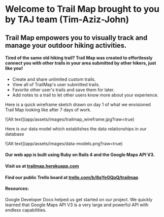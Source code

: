 <h1>Welcome to Trail Map brought to you by TAJ team (Tim-Aziz-John)</h1>
<h2>Trail Map empowers you to visually track and manage your outdoor hiking activities.</h2>

<h4>Tired of the same old hiking trail? Trail Map was created to effortlessly connect you with other trails in your area submitted by other hikers, just like you!</h4>

<ul>
<li>Create and share unlimited custom trails.</li>
<li>View all of TrailMap's user submitted trails.</li>
<li>Favorite other user's trails and save them for later.</li>
<li>Add notes to a trail to let other users know more about your experience.</li>
</ul>

<p>Here is a quick wireframe sketch drawn on day 1 of what we envisioned Trail Map looking like after 7 days of work.</p>
![Alt text](app/assets/images/trailmap_wireframe.jpg?raw=true)

<p>Here is our data model which establishes the data relationships in our database</p>
![Alt text](app/assets/images/data-models.png?raw=true)

<h4>Our web app is built using Ruby on Rails 4 and the Google Maps API V3.</h4>
<h4>Visit us at <a href="http://trailmap.herokuapp.com/">trailmap.herokuapp.com</a></h4>
<h4>Find our public Trello board at <a href="https://trello.com/b/8qYeGQpQ/trailmap">trello.com/b/8qYeGQpQ/trailmap</a></h4>
<h4>Resources:</h4>
<p>Google Developer Docs helped us get started on our project. We quickly learned that Google Maps API V3 is a very large and powerful API with endless capabilities.<a href="https://developers.google.com/maps/"/></p>
